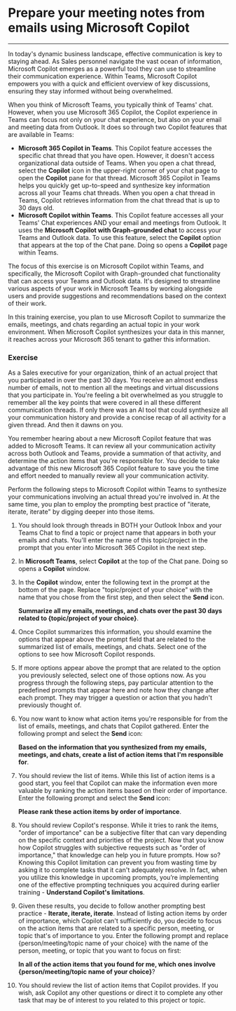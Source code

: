 
# Prepare your meeting notes from emails using Microsoft Copilot
---
In today's dynamic business landscape, effective communication is key to staying ahead. As Sales personnel navigate the vast ocean of information, Microsoft Copilot emerges as a powerful tool they can use to streamline their communication experience. Within Teams, Microsoft Copilot empowers you with a quick and efficient overview of key discussions, ensuring they stay informed without being overwhelmed.

When you think of Microsoft Teams, you typically think of Teams' chat. However, when you use Microsoft 365 Copilot, the Copilot experience in Teams can focus not only on your chat experience, but also on your email and meeting data from Outlook. It does so through two Copilot features that are available in Teams:

 -  **Microsoft 365 Copilot in Teams**. This Copilot feature accesses the specific chat thread that you have open. However, it doesn't access organizational data outside of Teams. When you open a chat thread, select the **Copilot** icon in the upper-right corner of your chat page to open the **Copilot** pane for that thread. Microsoft 365 Copilot in Teams helps you quickly get up-to-speed and synthesize key information across all your Teams chat threads. When you open a chat thread in Teams, Copilot retrieves information from the chat thread that is up to 30 days old.
 -  **Microsoft Copilot within Teams**. This Copilot feature accesses all your Teams' Chat experiences AND your email and meetings from Outlook. It uses the **Microsoft Copilot with Graph-grounded chat** to access your Teams and Outlook data. To use this feature, select the **Copilot** option that appears at the top of the Chat pane. Doing so opens a **Copilot** page within Teams.

The focus of this exercise is on Microsoft Copilot within Teams, and specifically, the Microsoft Copilot with Graph-grounded chat functionality that can access your Teams and Outlook data. It's designed to streamline various aspects of your work in Microsoft Teams by working alongside users and provide suggestions and recommendations based on the context of their work.

In this training exercise, you plan to use Microsoft Copilot to summarize the emails, meetings, and chats regarding an actual topic in your work environment. When Microsoft Copilot synthesizes your data in this manner, it reaches across your Microsoft 365 tenant to gather this information.

### Exercise

As a Sales executive for your organization, think of an actual project that you participated in over the past 30 days. You receive an almost endless number of emails, not to mention all the meetings and virtual discussions that you participate in. You're feeling a bit overwhelmed as you struggle to remember all the key points that were covered in all these different communication threads. If only there was an AI tool that could synthesize all your communication history and provide a concise recap of all activity for a given thread. And then it dawns on you.

You remember hearing about a new Microsoft Copilot feature that was added to Microsoft Teams. It can review all your communication activity across both Outlook and Teams, provide a summation of that activity, and determine the action items that you're responsible for. You decide to take advantage of this new Microsoft 365 Copilot feature to save you the time and effort needed to manually review all your communication activity.

Perform the following steps to Microsoft Copilot within Teams to synthesize your communications involving an actual thread you're involved in. At the same time, you plan to employ the prompting best practice of "iterate, iterate, iterate" by digging deeper into those items.

1.  You should look through threads in BOTH your Outlook Inbox and your Teams Chat to find a topic or project name that appears in both your emails and chats. You'll enter the name of this topic/project in the prompt that you enter into Microsoft 365 Copilot in the next step.
2.  In **Microsoft Teams**, select **Copilot** at the top of the Chat pane. Doing so opens a **Copilot** window.
3.  In the **Copilot** window, enter the following text in the prompt at the bottom of the page. Replace "topic/project of your choice" with the name that you chose from the first step, and then select the **Send** icon.
    
    **Summarize all my emails, meetings, and chats over the past 30 days related to \{topic/project of your choice\}**.
4.  Once Copilot summarizes this information, you should examine the options that appear above the prompt field that are related to the summarized list of emails, meetings, and chats. Select one of the options to see how Microsoft Copilot responds.
5.  If more options appear above the prompt that are related to the option you previously selected, select one of those options now. As you progress through the following steps, pay particular attention to the predefined prompts that appear here and note how they change after each prompt. They may trigger a question or action that you hadn't previously thought of.
6.  You now want to know what action items you're responsible for from the list of emails, meetings, and chats that Copilot gathered. Enter the following prompt and select the **Send** icon:
    
    **Based on the information that you synthesized from my emails, meetings, and chats, create a list of action items that I'm responsible for**.
7.  You should review the list of items. While this list of action items is a good start, you feel that Copilot can make the information even more valuable by ranking the action items based on their order of importance. Enter the following prompt and select the **Send** icon:
    
    **Please rank these action items by order of importance**.
8.  You should review Copilot's response. While it tries to rank the items, "order of importance" can be a subjective filter that can vary depending on the specific context and priorities of the project. Now that you know how Copilot struggles with subjective requests such as "order of importance," that knowledge can help you in future prompts. How so? Knowing this Copilot limitation can prevent you from wasting time by asking it to complete tasks that it can't adequately resolve. In fact, when you utilize this knowledge in upcoming prompts, you’re implementing one of the effective prompting techniques you acquired during earlier training - **Understand Copilot's limitations**.
9.  Given these results, you decide to follow another prompting best practice - **Iterate, iterate, iterate**. Instead of listing action items by order of importance, which Copilot can't sufficiently do, you decide to focus on the action items that are related to a specific person, meeting, or topic that's of importance to you. Enter the following prompt and replace \{person/meeting/topic name of your choice\} with the name of the person, meeting, or topic that you want to focus on first:
    
    **In all of the action items that you found for me, which ones involve \{person/meeting/topic name of your choice\}**?
10. You should review the list of action items that Copilot provides. If you wish, ask Copilot any other questions or direct it to complete any other task that may be of interest to you related to this project or topic.
